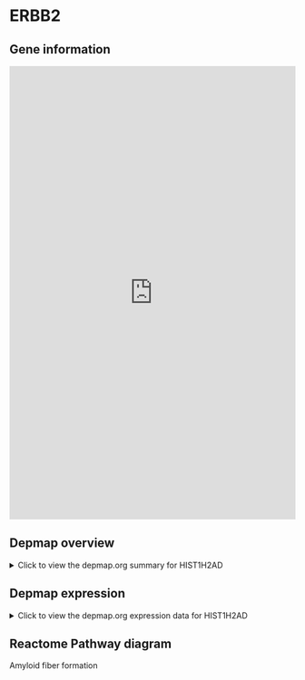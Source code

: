 <h1>ERBB2</h1>

<h2>Gene information</h2>
<iframe src="https://depmap.org/portal/gene/HIST1H2AD?tab=about" style="border:none;width:100%;height:800px"></iframe>

<h2>Depmap overview</h2>
<details>
  <summary>Click to view the depmap.org summary for HIST1H2AD</summary>
  <iframe src="https://depmap.org/portal/gene/HIST1H2AD?tab=overview" style="border:none;width:100%;height:800px"></iframe>
</details>

<h2>Depmap expression</h2>
<details>
  <summary>Click to view the depmap.org expression data for HIST1H2AD</summary>
  <iframe src="https://depmap.org/portal/gene/HIST1H2AD?tab=characterization" style="border:none;width:100%;height:800px"></iframe>
</details>



<h2>Reactome Pathway diagram</h2>
Amyloid fiber formation
<div id="diagramHolder"></div>

<script>
    //Creating the Reactome Diagram widget
    //Take into account a proxy needs to be set up in your server side pointing to www.reactome.org
    function onReactomeDiagramReady(){  //This function is automatically called when the widget code is ready to be used
        var diagram = Reactome.Diagram.create({
            "placeHolder" : "diagramHolder",
            "width" : 900,
            "height" : 500
        });

        //Initialising it to the "Hemostasis" pathway
        diagram.loadDiagram("R-HSA-977225");

        //Adding different listeners

        diagram.onDiagramLoaded(function (loaded) {
            console.info("Loaded ", loaded);
            diagram.flagItems("BAD");
	    diagram.flagItems("Q92934");
            if (loaded == "R-HSA-977225") diagram.selectItem("R-HSA-977225");
        });

     }
</script>




